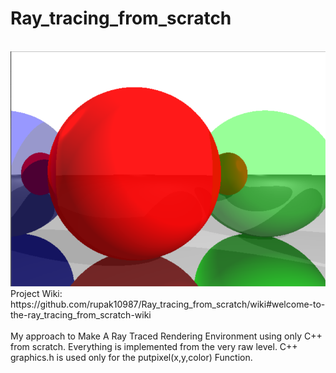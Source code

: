 # Ray_tracing_from_scratch
</br>
<img src="Output_images_at_different_dev_phase/reflection2.PNG" alt="Ray_traced_scene">
</br>
Project Wiki:
https://github.com/rupak10987/Ray_tracing_from_scratch/wiki#welcome-to-the-ray_tracing_from_scratch-wiki
</br>
</br>
 My approach to Make A Ray Traced Rendering Environment using only C++ from scratch.
 Everything is implemented from the very raw level.
 C++ graphics.h is used only for the putpixel(x,y,color) Function.
 
